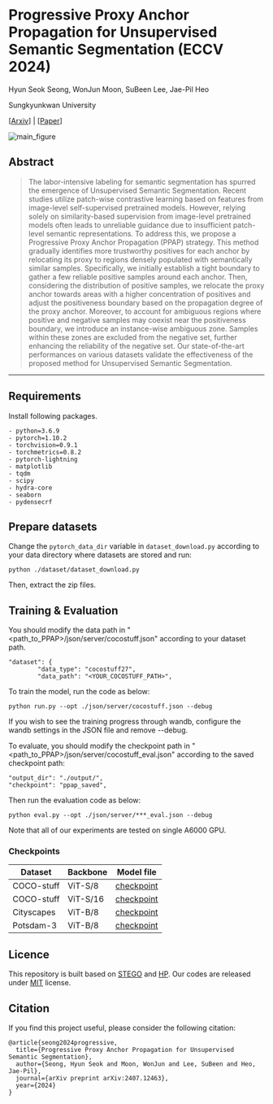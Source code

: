 # Progressive Proxy Anchor Propagation for Unsupervised Semantic Segmentation (ECCV 2024)
Hyun Seok Seong</sup>, WonJun Moon</sup>, SuBeen Lee</sup>, Jae-Pil Heo</sup>

Sungkyunkwan University

[[Arxiv](https://arxiv.org/abs/2407.12463)] | [[Paper]()]

![main_figure](https://github.com/user-attachments/assets/9721f19d-326d-4033-a1f1-08510276f251)

## Abstract
> The labor-intensive labeling for semantic segmentation has spurred the emergence of Unsupervised Semantic Segmentation. Recent studies utilize patch-wise contrastive learning based on features from image-level self-supervised pretrained models. However, relying solely on similarity-based supervision from image-level pretrained models often leads to unreliable guidance due to insufficient patch-level semantic representations. To address this, we propose a Progressive Proxy Anchor Propagation (PPAP) strategy. This method gradually identifies more trustworthy positives for each anchor by relocating its proxy to regions densely populated with semantically similar samples. Specifically, we initially establish a tight boundary to gather a few reliable positive samples around each anchor. Then, considering the distribution of positive samples, we relocate the proxy anchor towards areas with a higher concentration of positives and adjust the positiveness boundary based on the propagation degree of the proxy anchor. Moreover, to account for ambiguous regions where positive and negative samples may coexist near the positiveness boundary, we introduce an instance-wise ambiguous zone. Samples within these zones are excluded from the negative set, further enhancing the reliability of the negative set. Our state-of-the-art performances on various datasets validate the effectiveness of the proposed method for Unsupervised Semantic Segmentation.
----------


## Requirements
Install following packages.
```
- python=3.6.9
- pytorch=1.10.2
- torchvision=0.9.1
- torchmetrics=0.8.2
- pytorch-lightning
- matplotlib
- tqdm
- scipy
- hydra-core
- seaborn
- pydensecrf
```

## Prepare datasets
Change the `pytorch_data_dir` variable in `dataset_download.py` according to your data directory where datasets are stored and run:
```
python ./dataset/dataset_download.py
```
Then, extract the zip files.

## Training & Evaluation
You should modify the data path in "<path_to_PPAP>/json/server/cocostuff.json" according to your dataset path.

```data_path
"dataset": {
        "data_type": "cocostuff27",
        "data_path": "<YOUR_COCOSTUFF_PATH>",
```

To train the model, run the code as below:
```train
python run.py --opt ./json/server/cocostuff.json --debug
```
If you wish to see the training progress through wandb, configure the wandb settings in the JSON file and remove --debug.

To evaluate, you should modify the checkpoint path in "<path_to_PPAP>/json/server/cocostuff_eval.json" according to the saved checkpoint path:
```ckpt_path
"output_dir": "./output/",
"checkpoint": "ppap_saved",
```

Then run the evaluation code as below:
```
python eval.py --opt ./json/server/***_eval.json --debug
```

Note that all of our experiments are tested on single A6000 GPU.

### Checkpoints
Dataset | Backbone | Model file
 -- | -- | --
COCO-stuff | ViT-S/8 | [checkpoint](https://drive.google.com/file/d/162h3jZfribkfHcGQ_6THp8mLYbnST_P0/view?usp=sharing)
COCO-stuff | ViT-S/16 | [checkpoint](https://drive.google.com/file/d/1U6fsOnZJev5gj6LTjtb8x1iPjzjy1nOX/view?usp=sharing)
Cityscapes | ViT-B/8 | [checkpoint](https://drive.google.com/file/d/1kATTeEH3LllmGz3PPyn34lyBxavSUGLe/view?usp=sharing)
Potsdam-3 | ViT-B/8 | [checkpoint](https://drive.google.com/file/d/1CDngRnD8bVqzuILTmbink61hB4IUVzxE/view?usp=sharing)


## Licence
This repository is built based on [STEGO](https://github.com/mhamilton723/STEGO) and [HP](https://github.com/hynnsk/HP).
Our codes are released under [MIT](https://opensource.org/licenses/MIT) license.

## Citation
If you find this project useful, please consider the following citation:
```
@article{seong2024progressive,
  title={Progressive Proxy Anchor Propagation for Unsupervised Semantic Segmentation},
  author={Seong, Hyun Seok and Moon, WonJun and Lee, SuBeen and Heo, Jae-Pil},
  journal={arXiv preprint arXiv:2407.12463},
  year={2024}
}
```

